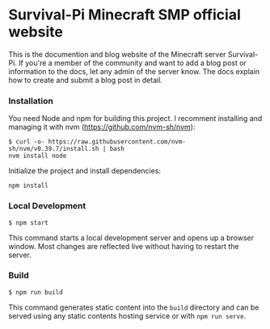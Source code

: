 # Survival-Pi Minecraft SMP official website

This is the documention and blog website of the Minecraft server Survival-Pi. If you're a member of the community and want to add a blog post or information to the docs, let any admin of the server know. The docs explain how to create and submit a blog post in detail. 

### Installation
You need Node and npm for building this project. I recomment installing and managing it with nvm (https://github.com/nvm-sh/nvm):
```
$ curl -o- https://raw.githubusercontent.com/nvm-sh/nvm/v0.39.7/install.sh | bash
nvm install node
```
Initialize the project and install dependencies:
```
npm install
```

### Local Development

```
$ npm start
```

This command starts a local development server and opens up a browser window. Most changes are reflected live without having to restart the server.

### Build

```
$ npm run build
```

This command generates static content into the `build` directory and can be served using any static contents hosting service or with `npm run serve`.


